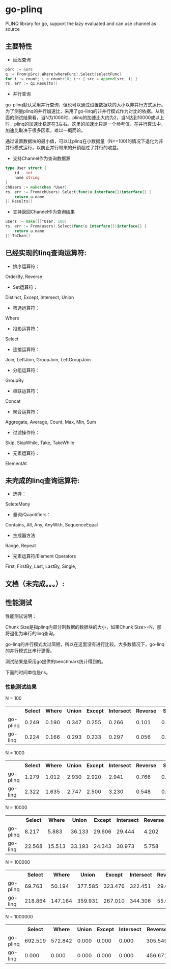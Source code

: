 go-plinq
========

PLINQ library for go, support the lazy evaluated and can use channel as source

## 主要特性

* 延迟查询

```go
pSrc := &src
q := From(pSrc).Where(whereFunc).Select(selectFunc)
for i := count; i < count+10; i++ { src = append(src, i) }
rs, err := q1.Results()
```

* 并行查询

go-plinq默认采用并行查询，但也可以通过设置数据块的大小以非并行方式运行。为了测量plinq的并行加速比，采用了go-linq的非并行模式作为对比的依据。从后面的测试结果看，当N为1000时，plinq的加速比大约为2，当N达到10000或以上时，plinq的加速比稳定在3左右。这里的加速比只是一个参考值，在并行算法中，加速比取决于很多因素，难以一概而论。

通过设置数据块的最小值，可以让plinq在小数据量（N<=100)的情况下退化为非并行模式运行，以防止并行带来的开销超过了并行的收益。

* 支持Channel作为查询数据源

```go
type User struct {
	id   int
	name string
}
chUsers := make(chan *User)
rs, err := From(chUsers).Select(func(u interface{})interface{} {
	return u.name
}).Results()
```

* 支持返回Channel作为查询结果

```go
users := make([]*User, 100)
rs, err := From(users).Select(func(u interface{})interface{} {
	return u.name
}).ToChan()
```

## 已经实现的linq查询运算符:
* 排序运算符：

OrderBy, Reverse

* Set运算符：

Distinct, Except, Intersect, Union

* 筛选运算符：

Where

* 投影运算符：

Select

* 连接运算符：

Join, LeftJoin, GroupJoin, LeftGroupJoin

* 分组运算符：

GroupBy

* 串联运算符：

Concat

* 聚合运算符：

Aggregate, Average, Count, Max, Min, Sum

* 过滤操作符：

Skip, SkipWhile, Take, TakeWhile

* 元素运算符：

ElementAt

## 未完成的linq查询运算符:

* 选择：

SeleteMany

* 量词/Quantifiers：

Contains, All, Any, AnyWith, SequenceEqual

* 生成器方法

Range, Repeat

* 元素运算符/Element Operators

First, FirstBy, Last, LastBy, Single, 

## 文档（未完成。。。）:

## 性能测试

性能测试说明：

Chunk Size是指plinq内部分割数据的数据块的大小，如果Chunk Size>=N，那将退化为串行的linq查询。

go-linq的并行模式太过简陋，所以在这里没有进行比较。大多数情况下，go-linq的并行模式比串行更慢。

测试结果是采用go提供的benchmark统计得到的。

下面的时间单位是ns。

### 性能测试结果

N = 100
<table>
  <tr>
    <th></th><th>Select</th><th>Where</th><th>Union</th><th>Except</th><th>Intersect</th><th>Reverse</th><th>Sum</th><th>SkipWhile</th><th>FirstBy</th>
  </tr>

  <tr>
    <td>go-plinq</td><td>0.249</td><td>0.190</td><td>0.347</td><td>0.255</td><td>0.266</td><td>0.101</td><td>0.029</td><td>0.250</td><td>0.203</td>
  </tr>
  <tr>
    <td>go-linq</td><td>0.224</td><td>0.166</td><td>0.293</td><td>0.233</td><td>0.297</td><td>0.056</td><td>0.024</td><td>0.186</td><td>0.000</td>
  </tr>
</table>

N = 1000
<table>
  <tr>
    <th></th><th>Select</th><th>Where</th><th>Union</th><th>Except</th><th>Intersect</th><th>Reverse</th><th>Sum</th><th>SkipWhile</th><th>FirstBy</th>
  </tr>

  <tr>
    <td>go-plinq</td><td>1.279</td><td>1.012</td><td>2.930</td><td>2.920</td><td>2.941</td><td>0.766</td><td>0.184</td><td>1.094</td><td>1.121</td>
  </tr>
  <tr>
    <td>go-linq</td><td>2.322</td><td>1.635</td><td>2.747</td><td>2.500</td><td>3.230</td><td>0.548</td><td>0.231</td><td>1.733</td><td>0.000</td>
  </tr>
</table>

N = 10000
<table>
  <tr>
    <th></th><th>Select</th><th>Where</th><th>Union</th><th>Except</th><th>Intersect</th><th>Reverse</th><th>Sum</th><th>SkipWhile</th><th>FirstBy</th>
  </tr>

  <tr>
    <td>go-plinq</td><td>8.217</td><td>5.883</td><td>36.133</td><td>29.606</td><td>29.444</td><td>4.202</td><td>0.524</td><td>8.472</td><td>8.633</td>
  </tr>
  <tr>
    <td>go-linq</td><td>22.568</td><td>15.513</td><td>33.193</td><td>24.343</td><td>30.973</td><td>5.758</td><td>2.339</td><td>17.538</td><td>0.000</td>
  </tr>
</table>

N = 100000
<table>
  <tr>
    <th></th><th>Select</th><th>Where</th><th>Union</th><th>Except</th><th>Intersect</th><th>Reverse</th><th>Sum</th><th>SkipWhile</th><th>FirstBy</th>
  </tr>

  <tr>
    <td>go-plinq</td><td>69.763</td><td>50.194</td><td>377.585</td><td>323.476</td><td>322.451</td><td>29.643</td><td>3.746</td><td>83.282</td><td>81.700</td>
  </tr>
  <tr>
    <td>go-linq</td><td>218.864</td><td>147.164</td><td>359.931</td><td>267.010</td><td>344.306</td><td>55.085</td><td>22.721</td><td>169.383</td><td>0.000</td>
  </tr>
</table>

N = 1000000
<table>
  <tr>
    <th></th><th>Select</th><th>Where</th><th>Union</th><th>Except</th><th>Intersect</th><th>Reverse</th><th>Sum</th><th>SkipWhile</th><th>FirstBy</th>
  </tr>

  <tr>
    <td>go-plinq</td><td>692.519</td><td>572.842</td><td>0.000</td><td>0.000</td><td>0.000</td><td>305.549</td><td>37.175</td><td>712.490</td><td>699.026</td>
  </tr>
  <tr>
    <td>go-linq</td><td>0.000</td><td>0.000</td><td>0.000</td><td>0.000</td><td>0.000</td><td>456.671</td><td>210.697</td><td>0.000</td><td>0.000</td>
  </tr>
</table>

